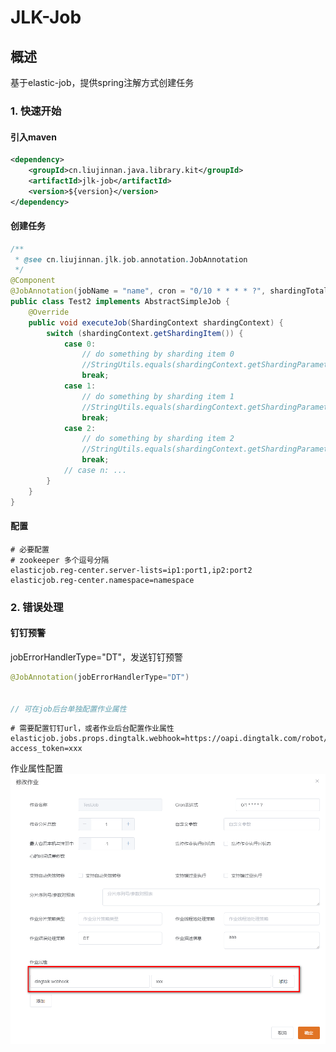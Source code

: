 # JLK-Job


## 概述
基于elastic-job，提供spring注解方式创建任务

### 1. 快速开始

#### 引入maven

```xml
<dependency>
    <groupId>cn.liujinnan.java.library.kit</groupId>
    <artifactId>jlk-job</artifactId>
    <version>${version}</version>
</dependency>
```
#### 创建任务
```java
/**
 * @see cn.liujinnan.jlk.job.annotation.JobAnnotation
 */
@Component
@JobAnnotation(jobName = "name", cron = "0/10 * * * * ?", shardingTotalCount = 1, description = "bbb", shardingTotalCount = 3, shardingItemParameters = "0=a,1=b,3=c")
public class Test2 implements AbstractSimpleJob {
    @Override
    public void executeJob(ShardingContext shardingContext) {
        switch (shardingContext.getShardingItem()) {
            case 0:
                // do something by sharding item 0
                //StringUtils.equals(shardingContext.getShardingParameter(), "a") == true
                break;
            case 1:
                // do something by sharding item 1
                //StringUtils.equals(shardingContext.getShardingParameter(), "b") == true
                break;
            case 2:
                // do something by sharding item 2
                //StringUtils.equals(shardingContext.getShardingParameter(), "b") == true
                break;
            // case n: ...
        }
    }
}

```
#### 配置
```properties
# 必要配置
# zookeeper 多个逗号分隔
elasticjob.reg-center.server-lists=ip1:port1,ip2:port2
elasticjob.reg-center.namespace=namespace
```

### 2. 错误处理

#### 钉钉预警
jobErrorHandlerType="DT"，发送钉钉预警
```java
@JobAnnotation(jobErrorHandlerType="DT")


// 可在job后台单独配置作业属性
```

```properties
# 需要配置钉钉url，或者作业后台配置作业属性
elasticjob.jobs.props.dingtalk.webhook=https://oapi.dingtalk.com/robot/send?access_token=xxx
```
作业属性配置
![job属性配置](static/img/job_1.png)
